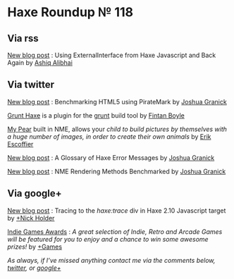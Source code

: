 [_template]: ../templates/roundup.html
# Haxe Roundup № 118

## Via rss

[New blog post][link 1] : Using ExternalInterface from Haxe Javascript and Back Again by [Ashiq Alibhai][link 2]

## Via twitter

[New blog post][link 3] : Benchmarking HTML5 using PirateMark by [Joshua Granick][link 4]

[Grunt Haxe][link 5] is a plugin for the [grunt][link 6] build tool by [Fintan Boyle][link 7]

[My Pear][link 8] built in NME, allows your *child to build pictures by themselves with a huge number of images, in order to create their own animals* by [Erik Escoffier][link 9]

[New blog post][link 10] : A Glossary of Haxe Error Messages by [Joshua Granick][link 11]

[New blog post][link 12] : NME Rendering Methods Benchmarked by [Joshua Granick][link 13]

## Via google+

[New blog post][link 14] : Tracing to the *haxe:trace* div in Haxe 2.10 Javascript target by [+Nick Holder][link 15]

[Indie Games Awards][link 16] : *A great selection of Indie, Retro and Arcade Games will be featured for you to enjoy and a chance to win some awesome prizes!* by [+Games][link 17]

*As always, if I’ve missed anything contact me via the comments below, [twitter][link 18], or [google+][link 19]*

[link 1]: http://haxeable.com/2012/using-externalinterface-from-haxe-to-javascript-and-back-again/ "New blog post"
[link 2]: http://www.haxeable.com/ "Ashiq Alibhai"
[link 3]: http://www.joshuagranick.com/blog/2012/10/09/benchmarking-html5-using-piratemark/ "New blog post"
[link 4]: https://www.twitter.com/singmajesty "Joshua Granick"
[link 5]: https://npmjs.org/package/grunt-haxe "Grunt Haxe"
[link 6]: http://gruntjs.com/ "grunt"
[link 7]: https://www.twitter.com/fintanb "Fintan Boyle"
[link 8]: http://itunes.apple.com/us/app/my-pear/id565940958 "My Pear"
[link 9]: https://www.twitter.com/nerik "Erik Escoffier"
[link 10]: http://www.joshuagranick.com/blog/2012/10/05/glossary-of-haxe-error-messages/ "New blog post"
[link 11]: https://www.twitter.com/singmajesty "Joshua Granick"
[link 12]: http://www.joshuagranick.com/blog/2012/10/04/nme-rendering-methods-benchmarked/ "New blog post"
[link 13]: https://www.twitter.com/singmajesty "Joshua Granick"
[link 14]: http://nickholder.wordpress.com/2012/10/08/tracing-to-the-haxetrace-div-in-haxe-2-10-js/ "New blog post"
[link 15]: https://plus.google.com/b/113704686911055424796/113726060669742151350 "+Nick Holder"
[link 16]: http://codame.com/play "Indie Games Awards"
[link 17]: https://plus.google.com/b/113704686911055424796/109609915073582817987/posts "+Games"
[link 18]: https://www.twitter.com/skial "twitter"
[link 19]: https://plus.google.com/108191133566932856821/posts "google+"


